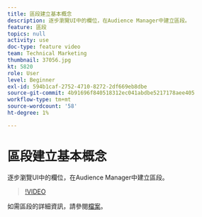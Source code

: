 ```yaml
---
title: 區段建立基本概念
description: 逐步瀏覽UI中的欄位，在Audience Manager中建立區段。
feature: 區段
topics: null
activity: use
doc-type: feature video
team: Technical Marketing
thumbnail: 37056.jpg
kt: 5820
role: User
level: Beginner
exl-id: 594b1caf-2752-4710-8272-2df669eb8dbe
source-git-commit: 4b91696f840518312ec041abdbe5217178aee405
workflow-type: tm+mt
source-wordcount: '58'
ht-degree: 1%

---
```


# 區段建立基本概念

逐步瀏覽UI中的欄位，在Audience Manager中建立區段。

>[!VIDEO](https://video.tv.adobe.com/v/37056/?quality=12&learn=on)

如需區段的詳細資訊，請參閱[檔案](https://docs.adobe.com/content/help/en/audience-manager/user-guide/features/segments/segments-purpose.html)。

